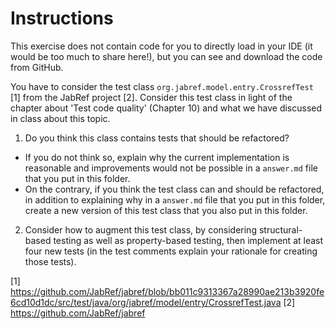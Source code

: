 <!--NO_HARDWRAPS-->

# Instructions

This exercise does not contain code for you to directly load in your IDE (it would be too much to share here!), but you can see and download the code from GitHub.

You have to consider the test class `org.jabref.model.entry.CrossrefTest` [1] from the JabRef project [2]. Consider this test class in light of the chapter about 'Test code quality' (Chapter 10) and what we have discussed in class about this topic.

1. Do you think this class contains tests that should be refactored?
  - If you do not think so, explain why the current implementation is reasonable and improvements would not be possible in a `answer.md` file that you put in this folder.
  - On the contrary, if you think the test class can and should be refactored, in addition to explaining why in a `answer.md` file that you put in this folder, create a new version of this test class that you also put in this folder.

2. Consider how to augment this test class, by considering structural-based testing as well as property-based testing, then implement at least four new tests (in the test comments explain your rationale for creating those tests).

[1] https://github.com/JabRef/jabref/blob/bb011c9313367a28990ae213b3920fe6cd10d1dc/src/test/java/org/jabref/model/entry/CrossrefTest.java
[2] https://github.com/JabRef/jabref